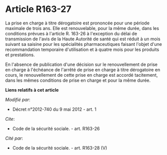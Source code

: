 # Article R163-27

La prise en charge à titre dérogatoire est prononcée pour une période maximale de trois ans. Elle est renouvelable, pour la
même durée, dans les conditions prévues à l'article R. 163-26 à l'exception du délai de transmission de l'avis de la Haute
Autorité de santé qui est réduit à un mois suivant sa saisine pour les spécialités pharmaceutiques faisant l'objet d'une
recommandation temporaire d'utilisation et à quatre mois pour les produits et prestations. 

En l'absence de publication d'une décision sur le renouvellement de prise en charge à l'échéance de l'arrêté de prise en
charge à titre dérogatoire en cours, le renouvellement de cette prise en charge est accordé tacitement, dans les mêmes
conditions de prise en charge et pour la même durée.

**Liens relatifs à cet article**

_Modifié par_:

  - Décret n°2012-740 du 9 mai 2012 - art. 1

_Cite_:

  - Code de la sécurité sociale. - art. R163-26

_Cité par_:

  - Code de la sécurité sociale. - art. R163-28 (V)
